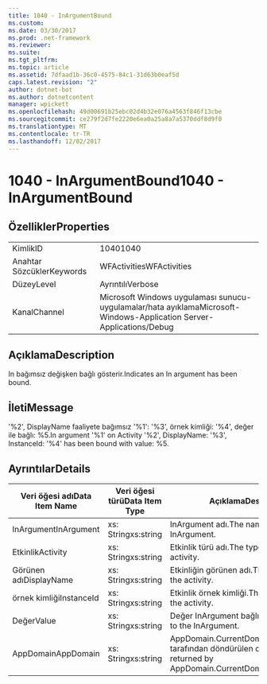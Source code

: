 ```yaml
---
title: 1040 - InArgumentBound
ms.custom: 
ms.date: 03/30/2017
ms.prod: .net-framework
ms.reviewer: 
ms.suite: 
ms.tgt_pltfrm: 
ms.topic: article
ms.assetid: 7dfaad1b-36c0-4575-84c1-31d63b0eaf5d
caps.latest.revision: "2"
author: dotnet-bot
ms.author: dotnetcontent
manager: wpickett
ms.openlocfilehash: 49d00691b25ebc02d4b32e076a4563f846f13cbe
ms.sourcegitcommit: ce279f2d7fe2220e6ea0a25a8a7a5370ddf8d9f0
ms.translationtype: MT
ms.contentlocale: tr-TR
ms.lasthandoff: 12/02/2017
---
```

# <a name="1040---inargumentbound"></a><span data-ttu-id="529ef-102">1040 - InArgumentBound</span><span class="sxs-lookup"><span data-stu-id="529ef-102">1040 - InArgumentBound</span></span>
## <a name="properties"></a><span data-ttu-id="529ef-103">Özellikler</span><span class="sxs-lookup"><span data-stu-id="529ef-103">Properties</span></span>  
  
|||  
|-|-|  
|<span data-ttu-id="529ef-104">Kimlik</span><span class="sxs-lookup"><span data-stu-id="529ef-104">ID</span></span>|<span data-ttu-id="529ef-105">1040</span><span class="sxs-lookup"><span data-stu-id="529ef-105">1040</span></span>|  
|<span data-ttu-id="529ef-106">Anahtar Sözcükler</span><span class="sxs-lookup"><span data-stu-id="529ef-106">Keywords</span></span>|<span data-ttu-id="529ef-107">WFActivities</span><span class="sxs-lookup"><span data-stu-id="529ef-107">WFActivities</span></span>|  
|<span data-ttu-id="529ef-108">Düzey</span><span class="sxs-lookup"><span data-stu-id="529ef-108">Level</span></span>|<span data-ttu-id="529ef-109">Ayrıntılı</span><span class="sxs-lookup"><span data-stu-id="529ef-109">Verbose</span></span>|  
|<span data-ttu-id="529ef-110">Kanal</span><span class="sxs-lookup"><span data-stu-id="529ef-110">Channel</span></span>|<span data-ttu-id="529ef-111">Microsoft Windows uygulaması sunucu-uygulamalar/hata ayıklama</span><span class="sxs-lookup"><span data-stu-id="529ef-111">Microsoft-Windows-Application Server-Applications/Debug</span></span>|  
  
## <a name="description"></a><span data-ttu-id="529ef-112">Açıklama</span><span class="sxs-lookup"><span data-stu-id="529ef-112">Description</span></span>  
 <span data-ttu-id="529ef-113">In bağımsız değişken bağlı gösterir.</span><span class="sxs-lookup"><span data-stu-id="529ef-113">Indicates an In argument has been bound.</span></span>  
  
## <a name="message"></a><span data-ttu-id="529ef-114">İleti</span><span class="sxs-lookup"><span data-stu-id="529ef-114">Message</span></span>  
 <span data-ttu-id="529ef-115">'%2', DisplayName faaliyete bağımsız '%1': '%3', örnek kimliği: '%4', değer ile bağlı: %5.</span><span class="sxs-lookup"><span data-stu-id="529ef-115">In argument '%1' on Activity '%2', DisplayName: '%3', InstanceId: '%4' has been bound with value: %5.</span></span>  
  
## <a name="details"></a><span data-ttu-id="529ef-116">Ayrıntılar</span><span class="sxs-lookup"><span data-stu-id="529ef-116">Details</span></span>  
  
|<span data-ttu-id="529ef-117">Veri öğesi adı</span><span class="sxs-lookup"><span data-stu-id="529ef-117">Data Item Name</span></span>|<span data-ttu-id="529ef-118">Veri öğesi türü</span><span class="sxs-lookup"><span data-stu-id="529ef-118">Data Item Type</span></span>|<span data-ttu-id="529ef-119">Açıklama</span><span class="sxs-lookup"><span data-stu-id="529ef-119">Description</span></span>|  
|--------------------|--------------------|-----------------|  
|<span data-ttu-id="529ef-120">InArgument</span><span class="sxs-lookup"><span data-stu-id="529ef-120">InArgument</span></span>|<span data-ttu-id="529ef-121">xs: String</span><span class="sxs-lookup"><span data-stu-id="529ef-121">xs:string</span></span>|<span data-ttu-id="529ef-122">InArgument adı.</span><span class="sxs-lookup"><span data-stu-id="529ef-122">The name of the InArgument.</span></span>|  
|<span data-ttu-id="529ef-123">Etkinlik</span><span class="sxs-lookup"><span data-stu-id="529ef-123">Activity</span></span>|<span data-ttu-id="529ef-124">xs: String</span><span class="sxs-lookup"><span data-stu-id="529ef-124">xs:string</span></span>|<span data-ttu-id="529ef-125">Etkinlik türü adı.</span><span class="sxs-lookup"><span data-stu-id="529ef-125">The type name of the activity.</span></span>|  
|<span data-ttu-id="529ef-126">Görünen adı</span><span class="sxs-lookup"><span data-stu-id="529ef-126">DisplayName</span></span>|<span data-ttu-id="529ef-127">xs: String</span><span class="sxs-lookup"><span data-stu-id="529ef-127">xs:string</span></span>|<span data-ttu-id="529ef-128">Etkinliğin görünen adı.</span><span class="sxs-lookup"><span data-stu-id="529ef-128">The display name of the activity.</span></span>|  
|<span data-ttu-id="529ef-129">örnek kimliği</span><span class="sxs-lookup"><span data-stu-id="529ef-129">InstanceId</span></span>|<span data-ttu-id="529ef-130">xs: String</span><span class="sxs-lookup"><span data-stu-id="529ef-130">xs:string</span></span>|<span data-ttu-id="529ef-131">Etkinlik örnek kimliği.</span><span class="sxs-lookup"><span data-stu-id="529ef-131">The instance id of the activity.</span></span>|  
|<span data-ttu-id="529ef-132">Değer</span><span class="sxs-lookup"><span data-stu-id="529ef-132">Value</span></span>|<span data-ttu-id="529ef-133">xs: String</span><span class="sxs-lookup"><span data-stu-id="529ef-133">xs:string</span></span>|<span data-ttu-id="529ef-134">Değer InArgument bağlı.</span><span class="sxs-lookup"><span data-stu-id="529ef-134">The value bound to the InArgument.</span></span>|  
|<span data-ttu-id="529ef-135">AppDomain</span><span class="sxs-lookup"><span data-stu-id="529ef-135">AppDomain</span></span>|<span data-ttu-id="529ef-136">xs: String</span><span class="sxs-lookup"><span data-stu-id="529ef-136">xs:string</span></span>|<span data-ttu-id="529ef-137">AppDomain.CurrentDomain.FriendlyName tarafından döndürülen dize.</span><span class="sxs-lookup"><span data-stu-id="529ef-137">The string returned by AppDomain.CurrentDomain.FriendlyName.</span></span>|
